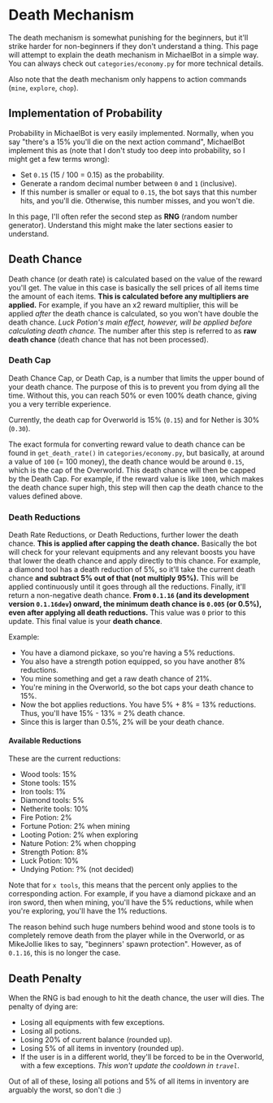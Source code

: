 # Death Mechanism

The death mechanism is somewhat punishing for the beginners, but it'll strike harder for non-beginners if they don't understand a thing. This page will attempt to explain the death mechanism in MichaelBot in a simple way. You can always check out `categories/economy.py` for more technical details.

Also note that the death mechanism only happens to action commands (`mine`, `explore`, `chop`).

## Implementation of Probability

Probability in MichaelBot is very easily implemented. Normally, when you say "there's a 15% you'll die on the next action command", MichaelBot implement this as (note that I don't study too deep into probability, so I might get a few terms wrong):

- Set `0.15` (15 / 100 = 0.15) as the probability.
- Generate a random decimal number between `0` and `1` (inclusive).
- If this number is smaller or equal to `0.15`, the bot says that this number hits, and you'll die. Otherwise, this number misses, and you won't die.

In this page, I'll often refer the second step as **RNG** (random number generator). Understand this might make the later sections easier to understand.

## Death Chance

Death chance (or death rate) is calculated based on the value of the reward you'll get. The value in this case is basically the sell prices of all items time the amount of each items. **This is calculated before any multipliers are applied.** For example, if you have an x2 reward multiplier, this will be applied *after* the death chance is calculated, so you won't have double the death chance. *Luck Potion's main effect, however, will be applied before calculating death chance.* The number after this step is referred to as **raw death chance** (death chance that has not been processed).

### Death Cap

Death Chance Cap, or Death Cap, is a number that limits the upper bound of your death chance. The purpose of this is to prevent you from dying all the time. Without this, you can reach 50% or even 100% death chance, giving you a very terrible experience.

Currently, the death cap for Overworld is 15% (`0.15`) and for Nether is 30% (`0.30`).

The exact formula for converting reward value to death chance can be found in `get_death_rate()` in `categories/economy.py`, but basically, at around a value of `100` (= 100 money), the death chance would be around `0.15`, which is the cap of the Overworld. This death chance will then be capped by the Death Cap. For example, if the reward value is like `1000`, which makes the death chance super high, this step will then cap the death chance to the values defined above.

### Death Reductions

Death Rate Reductions, or Death Reductions, further lower the death chance. **This is applied after capping the death chance.** Basically the bot will check for your relevant equipments and any relevant boosts you have that lower the death chance and apply directly to this chance. For example, a diamond tool has a death reduction of 5%, so it'll take the current death chance **and subtract 5% out of that (not multiply 95%).** This will be applied continuously until it goes through all the reductions. Finally, it'll return a non-negative death chance. **From `0.1.16` (and its development version `0.1.16dev`) onward, the minimum death chance is `0.005` (or 0.5%), even after applying all death reductions.** This value was `0` prior to this update. This final value is your **death chance**.

Example:

- You have a diamond pickaxe, so you're having a 5% reductions.
- You also have a strength potion equipped, so you have another 8% reductions.
- You mine something and get a raw death chance of 21%.
- You're mining in the Overworld, so the bot caps your death chance to 15%.
- Now the bot applies reductions. You have 5% + 8% = 13% reductions. Thus, you'll have 15% - 13% = 2% death chance.
- Since this is larger than 0.5%, 2% will be your death chance.

#### Available Reductions

These are the current reductions:

- Wood tools: 15%
- Stone tools: 15%
- Iron tools: 1%
- Diamond tools: 5%
- Netherite tools: 10%
- Fire Potion: 2%
- Fortune Potion: 2% when mining
- Looting Potion: 2% when exploring
- Nature Potion: 2% when chopping
- Strength Potion: 8%
- Luck Potion: 10%
- Undying Potion: ?% (not decided)

Note that for `x tools`, this means that the percent only applies to the corresponding action. For example, if you have a diamond pickaxe and an iron sword, then when mining, you'll have the 5% reductions, while when you're exploring, you'll have the 1% reductions.

The reason behind such huge numbers behind wood and stone tools is to completely remove death from the player while in the Overworld, or as MikeJollie likes to say, "beginners' spawn protection". However, as of `0.1.16`, this is no longer the case.

## Death Penalty

When the RNG is bad enough to hit the death chance, the user will dies. The penalty of dying are:

- Losing all equipments with few exceptions.
- Losing all potions.
- Losing 20% of current balance (rounded up).
- Losing 5% of all items in inventory (rounded up).
- If the user is in a different world, they'll be forced to be in the Overworld, with a few exceptions. *This won't update the cooldown in `travel`*.

Out of all of these, losing all potions and 5% of all items in inventory are arguably the worst, so don't die :)
